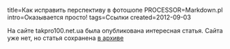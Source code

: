 title=Как исправить перспективу в фотошопе
PROCESSOR=Markdown.pl
intro=Оказывается просто!
tags=Ссылки
created=2012-09-03

На сайте takpro100.net.ua была опубликована интересная статья.
Сайта уже нет, но статья сохранена [в архиве](http://archive.is/aL7Rd)
